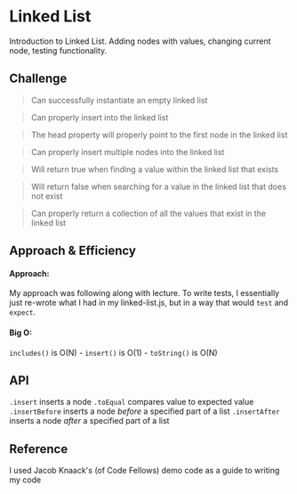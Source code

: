 # Linked List
<!-- Short summary or background information -->

Introduction to Linked List. Adding nodes with values, changing current node, testing functionality.

## Challenge
<!-- Description of the challenge -->


> Can successfully instantiate an empty linked list

> Can properly insert into the linked list

> The head property will properly point to the first node in the linked list

> Can properly insert multiple nodes into the linked list

> Will return true when finding a value within the linked list that exists
 
> Will return false when searching for a value in the linked list that does not exist

> Can properly return a collection of all the values that exist in the linked list


## Approach & Efficiency
<!-- What approach did you take? Why? What is the Big O space/time for this approach? -->

#### Approach:
My approach was  following along with lecture. To write tests, I essentially just re-wrote what I had in my linked-list.js, but in a way that would `test` and `expect`.

#### Big O:
`includes()` is O(N) - `insert()` is O(1) - `toString()` is O(N)

## API
<!-- Description of each method publicly available to your Linked List -->

`.insert` inserts a node
`.toEqual`  compares value to expected value
`.insertBefore` inserts a node *before* a specified part of a list
`.insertAfter` inserts a node *after* a specified part of a list


## Reference

I used Jacob Knaack's (of Code Fellows) demo code as a guide to writing my code

